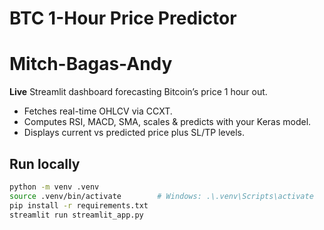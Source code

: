 # BTC 1-Hour Price Predictor
# Mitch-Bagas-Andy

**Live** Streamlit dashboard forecasting Bitcoin’s price 1 hour out.
- Fetches real-time OHLCV via CCXT.
- Computes RSI, MACD, SMA, scales & predicts with your Keras model.
- Displays current vs predicted price plus SL/TP levels.

## Run locally
```bash
python -m venv .venv
source .venv/bin/activate        # Windows: .\.venv\Scripts\activate
pip install -r requirements.txt
streamlit run streamlit_app.py
